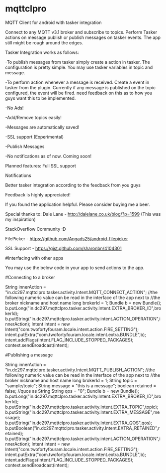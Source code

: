 # mqttclpro
MQTT Client for android with tasker integration

Connect to any MQTT v3.1 broker and subscribe to topics. Perform Tasker actions on message publish or publish messages on tasker events. The app still might be rough around the edges.

Tasker Integration works as follows:

-To publish messages from tasker simply create a action in tasker. The configuration is pretty simple. You may use tasker variables in topic and message.

-To perform action whenever a message is received. Create a event in tasker from the plugin. Currently if any message is published on the topic configured, the event will be fired. need feedback on this as to how you guys want this to be implemented.

-No Ads!

-Add/Remove topics easily!

-Messages are automatically saved!

-SSL support (Experimental)

-Publish Messages

-No notifications as of now. Coming soon!

Planned features: Full SSL support

Notifications

Better tasker integration according to the feedback from you guys

Feedback is highly appreciated!

If you found the application helpful. Please consider buying me a beer.

Special thanks to: Dale Lane - http://dalelane.co.uk/blog/?p=1599 (This was my inspiration)

StackOverflow Community :D

FilePicker - https://github.com/Angads25/android-filepicker

SSL Support - https://gist.github.com/sharonbn/4104301

#Interfacing with other apps

You may use the below code in your app to send actions to the app.

#Connecting to a broker

String innerAction = "in.dc297.mqttclpro.tasker.activity.Intent.MQTT_CONNECT_ACTION";
//the following numeric value can be read in the interface of the app next to
//the broker nickname and host name
long brokerId = 1;
Bundle b = new Bundle();
b.putLong("in.dc297.mqttclpro.tasker.activity.Intent.EXTRA_BROKER_ID",brokerId);
b.putString("in.dc297.mqttclpro.tasker.activity.intent.ACTION_OPERATION",innerAction);
Intent intent = new Intent("com.twofortyfouram.locale.intent.action.FIRE_SETTING");
intent.putExtra("com.twofortyfouram.locale.intent.extra.BUNDLE",b);
intent.addFlags(Intent.FLAG_INCLUDE_STOPPED_PACKAGES);
context.sendBroadcast(intent);

#Publishing a message

String innerAction = "in.dc297.mqttclpro.tasker.activity.Intent.MQTT_PUBLISH_ACTION";
//the following numeric value can be read in the interface of the app next to
//the broker nickname and host name
long brokerId = 1;
String topic = "sample/topic";
String message = "this is a message";
boolean retained = false;
//quos as String
String qos = "0";
Bundle b = new Bundle();
b.putLong("in.dc297.mqttclpro.tasker.activity.Intent.EXTRA_BROKER_ID",brokerId);
b.putString("in.dc297.mqttclpro.tasker.activity.Intent.EXTRA_TOPIC",topic);
b.putString("in.dc297.mqttclpro.tasker.activity.Intent.EXTRA_MESSAGE",message);
b.putString("in.dc297.mqttclpro.tasker.activity.Intent.EXTRA_QOS",qos);
b.putBoolean("in.dc297.mqttclpro.tasker.activity.Intent.EXTRA_RETAINED",retained);
b.putString("in.dc297.mqttclpro.tasker.activity.intent.ACTION_OPERATION",innerAction);
Intent intent = new Intent("com.twofortyfouram.locale.intent.action.FIRE_SETTING");
intent.putExtra("com.twofortyfouram.locale.intent.extra.BUNDLE",b);
intent.addFlags(Intent.FLAG_INCLUDE_STOPPED_PACKAGES);
context.sendBroadcast(intent);
